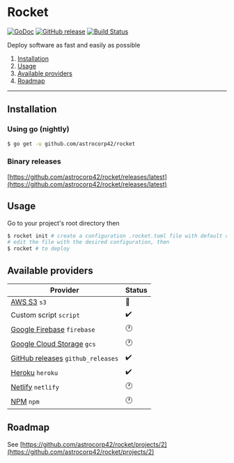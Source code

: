 # Rocket

[![GoDoc](https://godoc.org/github.com/astrocorp42/rocket?status.svg)](https://godoc.org/github.com/astrocorp42/rocket)
[![GitHub release](https://img.shields.io/github/release/astrocorp42/rocket.svg)](https://github.com/astrocorp42/rocket/releases/latest)
[![Build Status](https://travis-ci.org/astrocorp42/rocket.svg?branch=master)](https://travis-ci.org/astrocorp42/rocket)

Deploy software as fast and easily as possible

1. [Installation](#installation)
2. [Usage](#usage)
3. [Available providers](#available-providers)
4. [Roadmap](#roadmap)

-------------------


## Installation

### Using go (nightly)
```bash
$ go get -u github.com/astrocorp42/rocket
```

### Binary releases
[https://github.com/astrocorp42/rocket/releases/latest](https://github.com/astrocorp42/rocket/releases/latest)




## Usage

Go to your project's root directory then
```bash
$ rocket init # create a configuration .rocket.toml file with default configuration
# edit the file with the desired configuration, then
$ rocket # to deploy
```





## Available providers

| Provider              | Status |
| --------------------- | -------|
| [AWS S3](https://aws.amazon.com/s3) `s3` | :construction: |
| Custom script `script` | :heavy_check_mark: |
| [Google Firebase](https://firebase.google.com) `firebase` | :clock1: |
| [Google Cloud Storage](https://cloud.google.com/storage) `gcs` | :clock1: |
| [GitHub releases](https://help.github.com/categories/releases) `github_releases` | :heavy_check_mark: |
| [Heroku](https://www.heroku.com) `heroku` | :heavy_check_mark: |
| [Netlify](https://www.netlify.com) `netlify` | :clock1: |
| [NPM](https://www.npmjs.com) `npm` | :clock1: |



## Roadmap

See [https://github.com/astrocorp42/rocket/projects/2](https://github.com/astrocorp42/rocket/projects/2)
